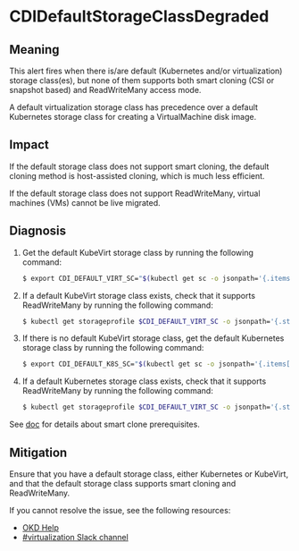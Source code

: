 # CDIDefaultStorageClassDegraded

## Meaning

This alert fires when there is/are default (Kubernetes and/or virtualization)
storage class(es), but none of them supports both smart cloning (CSI or snapshot
based) and ReadWriteMany access mode.

A default virtualization storage class has precedence over a default Kubernetes
storage class for creating a VirtualMachine disk image.

<!--DS: In case of single-node OpenShift, the alert is suppressed if there is a default
storage class that supports smart cloning, but not ReadWriteMany.-->

## Impact

If the default storage class does not support smart cloning, the default cloning
method is host-assisted cloning, which is much less efficient.

If the default storage class does not support ReadWriteMany, virtual machines
(VMs) cannot be live migrated.

## Diagnosis

1. Get the default KubeVirt storage class by running the following command:

   ```bash
   $ export CDI_DEFAULT_VIRT_SC="$(kubectl get sc -o jsonpath='{.items[?(.metadata.annotations.storageclass\.kubevirt\.io\/is-default-virt-class=="true")].metadata.name}')"
   ```

2. If a default KubeVirt storage class exists, check that it supports
ReadWriteMany by running the following command:

   ```bash
   $ kubectl get storageprofile $CDI_DEFAULT_VIRT_SC -o jsonpath='{.status.claimPropertySets}' | grep ReadWriteMany
   ```

3. If there is no default KubeVirt storage class, get the default Kubernetes
storage class by running the following command:

   ```bash
   $ export CDI_DEFAULT_K8S_SC="$(kubectl get sc -o jsonpath='{.items[?(.metadata.annotations.storageclass\.kubernetes\.io\/is-default-class=="true")].metadata.name}')"
   ```

4. If a default Kubernetes storage class exists, check that it supports
ReadWriteMany by running the following command:

   ```bash
   $ kubectl get storageprofile $CDI_DEFAULT_VIRT_SC -o jsonpath='{.status.claimPropertySets}' | grep ReadWriteMany
   ```

<!--USstart-->
See [doc](https://github.com/kubevirt/containerized-data-importer/blob/main/doc/efficient-cloning.md)
for details about smart clone prerequisites.
<!--USend-->

## Mitigation

Ensure that you have a default storage class, either Kubernetes or KubeVirt, and
that the default storage class supports smart cloning and ReadWriteMany.

<!--USstart-->
If you cannot resolve the issue, see the following resources:

- [OKD Help](https://www.okd.io/help/)
- [#virtualization Slack channel](https://kubernetes.slack.com/channels/virtualization)
<!--USend-->

<!--DS: If you cannot resolve the issue, log in to the
[Customer Portal](https://access.redhat.com) and open a support case, attaching
the artifacts gathered during the diagnosis procedure.-->
